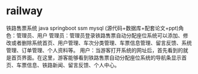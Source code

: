 # railway
 铁路售票系统 java springboot ssm mysql (源代码+数据库+配套论文+ppt)角色：管理员、用户  管理员：管理员登录铁路售票自动分配座位系统可以添加、修改或者删除系统首页、用户管理、车次分类管理、车票信息管理、留言反馈、系统管理、订单管理、个人资料等。  用户：当游客打开系统的网址后，首先看到的就是首页界面。在这里，游客能够看到铁路售票自动分配座位系统的导航条显示首页、车票信息、铁路新闻、留言反馈、个人中心。
